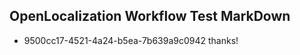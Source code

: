 ## OpenLocalization Workflow Test MarkDown
* 9500cc17-4521-4a24-b5ea-7b639a9c0942 
thanks!<!--HONumber=Mar16_HO4-->
